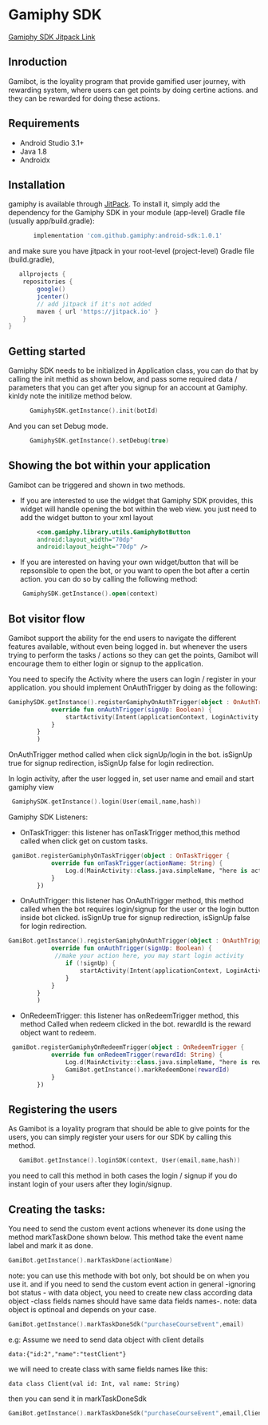 # Gamiphy SDK

[Gamiphy SDK Jitpack Link](https://jitpack.io/#gamiphy/android-sdk)

## Inroduction 

Gamibot, is the loyality program that provide gamified user journey, with rewarding system, where users can get points by doing certine actions. and they 
can be rewarded for doing these actions. 

## Requirements

- Android Studio 3.1+
- Java 1.8
- Androidx

## Installation

gamiphy is available through [JitPack](https://jitpack.io/#gamiphy/android-sdk). To install
it, simply add the dependency for the Gamiphy SDK in your module (app-level) Gradle file (usually app/build.gradle):

```gradle
       implementation 'com.github.gamiphy:android-sdk:1.0.1'
```

and make sure you have jitpack in your root-level (project-level) Gradle file (build.gradle), 
```gradle
   allprojects {
    repositories {
        google()
        jcenter()
        // add jitpack if it's not added
        maven { url 'https://jitpack.io' }
    }
}
```

## Getting started

Gamiphy SDK needs to be initialized in Application class, you can do that by calling the init methid as shown below, and pass some required data / parameters that 
you can get after you signup for an account at Gamiphy. kinldy note the initilize method below. 

```kotlin
      GamiphySDK.getInstance().init(botId)
```
And you can set Debug mode.
```kotlin
      GamiphySDK.getInstance().setDebug(true)
```

## Showing the bot within your application

Gamibot can be triggered and shown in two methods. 

- If you are interested to use the widget that Gamiphy SDK provides, this widget will handle opening the bot within the web view.
you just need to add the widget button to your xml layout

```xml  
        <com.gamiphy.library.utils.GamiphyBotButton
        android:layout_width="70dp"
        android:layout_height="70dp" />
```

- If you are interested on having your own widget/button that will be repsonsible to open the bot, or you want to open the bot after a certin action. you can do so by calling the following method: 

```Kotlin
    GamiphySDK.getInstance().open(context)
```

## Bot visitor flow 

Gamibot support the ability for the end users to navigate the different features available, without even being logged in. but whenever 
the users trying to perform the tasks / actions so they can get the points, Gamibot will encourage them to either login or signup to the application. 

You need to specify the Activity where the users can login / register in your application. you should implement OnAuthTrigger by doing as the following: 

```Kotlin
GamiphySDK.getInstance().registerGamiphyOnAuthTrigger(object : OnAuthTrigger {
            override fun onAuthTrigger(signUp: Boolean) {
                startActivity(Intent(applicationContext, LoginActivity::class.java))
            }
        }
        )
```
OnAuthTrigger method called when click signUp/login in the bot. isSignUp true for signup redirection, isSignUp false for login redirection.

In login activity, after the user logged in, set user name and email and start gamiphy view
```kotlin
 GamiphySDK.getInstance().login(User(email,name,hash))
```

Gamiphy SDK Listeners:

- OnTaskTrigger: this listener has onTaskTrigger method,this method called when click get on custom tasks.
```kotlin
 gamiBot.registerGamiphyOnTaskTrigger(object : OnTaskTrigger {
            override fun onTaskTrigger(actionName: String) {
                Log.d(MainActivity::class.java.simpleName, "here is action name $actionName")
            }
        })
```

- OnAuthTrigger: this listener has OnAuthTrigger method, this method called when the bot requires login/signup for the user or the login button inside bot clicked.
 isSignUp true for signup redirection, isSignUp false for login redirection.
```kotlin
GamiBot.getInstance().registerGamiphyOnAuthTrigger(object : OnAuthTrigger {
            override fun onAuthTrigger(signUp: Boolean) {
             //make your action here, you may start login activity
                if (!signUp) {
                    startActivity(Intent(applicationContext, LoginActivity::class.java))
                }
            }
        }
        )
```

- OnRedeemTrigger: this listener has onRedeemTrigger method, this method Called when redeem clicked in the bot. 
rewardId is the reward object want to redeem.
```kotlin
 gamiBot.registerGamiphyOnRedeemTrigger(object : OnRedeemTrigger {
            override fun onRedeemTrigger(rewardId: String) {
                Log.d(MainActivity::class.java.simpleName, "here is reward Id  $rewardId")
                GamiBot.getInstance().markRedeemDone(rewardId)
            }
        })
```

## Registering the users

As Gamibot is a loyality program that should be able to give points for the users, you can simply register your users for our SDK by calling this method. 

```kotlin
   GamiBot.getInstance().loginSDK(context, User(email,name,hash))
```

you need to call this method in both cases the login / signup if you do instant login of your users after they login/signup. 


## Creating the tasks: 


You need to send the custom event actions whenever its done using the method markTaskDone shown below.
This method take the event name label and mark it as done.

```kotlin
GamiBot.getInstance().markTaskDone(actionName)
```
note: you can use this methode with bot only, bot should be on when you use it.
and if you need to send the custom event action in general -ignoring bot status - with data object, you need to create new class according data object -class fields names should have same data fields names-.
note: data object is optinoal and depends on your case.
```kotlin
GamiBot.getInstance().markTaskDoneSdk("purchaseCourseEvent",email)
```
e.g: Assume we need to send data object with client details
```
data:{"id:2","name":"testClient"}
```
we will need to create class with same fields names like this: 
```
data class Client(val id: Int, val name: String)
```
then you can send it in markTaskDoneSdk
```kotlin
GamiBot.getInstance().markTaskDoneSdk("purchaseCourseEvent",email,Client(2, "testClient"))
```


